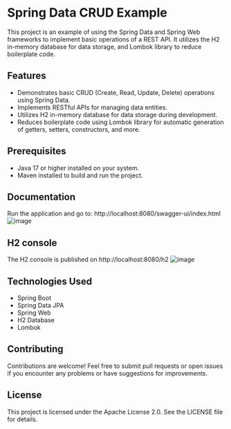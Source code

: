 # Spring Data CRUD Example

This project is an example of using the Spring Data and Spring Web frameworks to implement basic operations of a REST API. It utilizes the H2 in-memory database for data storage, and Lombok library to reduce boilerplate code.

## Features
- Demonstrates basic CRUD (Create, Read, Update, Delete) operations using Spring Data.
- Implements RESTful APIs for managing data entities.
- Utilizes H2 in-memory database for data storage during development.
- Reduces boilerplate code using Lombok library for automatic generation of getters, setters, constructors, and more.

## Prerequisites
- Java 17 or higher installed on your system.
- Maven installed to build and run the project.

## Documentation
Run the application and go to: http://localhost:8080/swagger-ui/index.html
![image](https://github.com/leosrdev/spring-data-crud/assets/160193443/77d7d7bc-3e84-447d-b111-20e9f9404b82)

## H2 console
The H2 console is published on http://localhost:8080/h2
![image](https://github.com/leosrdev/spring-data-crud/assets/160193443/acc275e8-e034-459e-a4be-92f77a175f40)



## Technologies Used
- Spring Boot
- Spring Data JPA
- Spring Web
- H2 Database
- Lombok
  
## Contributing
Contributions are welcome! Feel free to submit pull requests or open issues if you encounter any problems or have suggestions for improvements.

## License
This project is licensed under the Apache License 2.0. See the LICENSE file for details.

